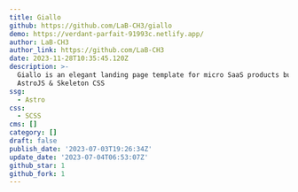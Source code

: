 ```yaml
---
title: Giallo
github: https://github.com/LaB-CH3/giallo
demo: https://verdant-parfait-91993c.netlify.app/
author: LaB-CH3
author_link: https://github.com/LaB-CH3
date: 2023-11-28T10:35:45.120Z
description: >-
  Giallo is an elegant landing page template for micro SaaS products built with
  AstroJS & Skeleton CSS
ssg:
  - Astro
css:
  - SCSS
cms: []
category: []
draft: false
publish_date: '2023-07-03T19:26:34Z'
update_date: '2023-07-04T06:53:07Z'
github_star: 1
github_fork: 1
---
```


